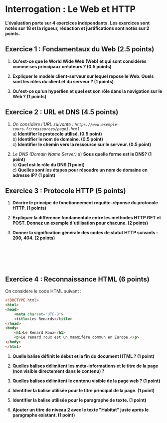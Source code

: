# Interrogation : Le Web et HTTP

**L'évaluation porte sur 4 exercices indépendants.**
**Les exercices sont notés sur 18 et la rigueur, rédaction et justifications sont notés sur 2 points.**

## Exercice 1 : Fondamentaux du Web (2.5 points)

1.  **Qu'est-ce que le World Wide Web (Web) et qui sont considérés comme ses principaux créateurs ? (0.5 points)**
    <br/>

2.  **Expliquer le modèle client-serveur sur lequel repose le Web. Quels sont les rôles du client et du serveur ? (1 points)**
    <br/>

3.  **Qu'est-ce qu'un hyperlien et quel est son rôle dans la navigation sur le Web ? (1 points)**
    <br/>

## Exercice 2 : URL et DNS (4.5 points)

1.  *On considère l'URL suivante : `https://www.exemple-cours.fr/ressources/page1.html`*
    <br/>
    a) **Identifier le protocole utilisé. (0.5 point)**
    <br/>
    b) **Identifier le nom de domaine. (0.5 point)**
    <br/>
    c) **Identifier le chemin vers la ressource sur le serveur. (0.5 point)**
    <br/>

2.  *Le DNS (Domain Name Server)*
    a) **Sous quelle forme est le DNS? (1 point)**
    <br/>
    b) **Quel est le rôle du DNS (1 point)**
    <br/>
    c) **Quelles sont les étapes pour résoudre un nom de domaine en adresse IP? (1 point)**

## Exercice 3 : Protocole HTTP (5 points)

1.  **Décrire le principe de fonctionnement requête-réponse du protocole HTTP. (1 points)**
    <br/>

2.  **Expliquer la différence fondamentale entre les méthodes HTTP GET et POST. Donnez un exemple d'utilisation pour chacune. (2 points)**
    <br/>

3.  **Donner la signification générale des codes de statut HTTP suivants : 200, 404. (2 points)**
    <br/>

<br/>
<br/>
<br/>
<br/>

## Exercice 4 : Reconnaissance HTML (6 points)

On considère le code HTML suivant :

```html
<!DOCTYPE html>
<html>
<head>
    <meta charset="UTF-8">
    <title>Les Renards</title>
</head>
<body>
    <h1>Le Renard Roux</h1>
    <p>Le renard roux est un mammifère commun en Europe.</p>
</body>
</html>
```

1.  **Quelle balise définit le début et la fin du document HTML ? (1 point)**
    <br/>

2.  **Quelles balises délimitent les méta-informations et le titre de la page (non visible directement dans le contenu) ?**
    <br/>

3.  **Quelles balises délimitent le contenu visible de la page web ? (1 point)**
    <br/>

4.  **Identifier la balise utilisée pour le titre principal de la page. (1 point)**
    <br/>

5.  **Identifier la balise utilisée pour le paragraphe de texte. (1 point)**
    <br/>

6.  **Ajouter un titre de niveau 2 avec le texte "Habitat" juste après le paragraphe existant. (1 point)**
    <br/>